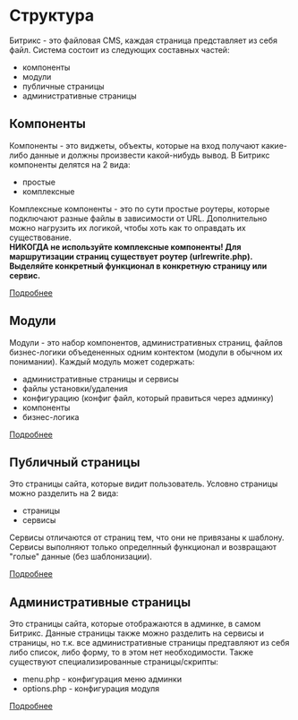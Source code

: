 # Структура

Битрикс - это файловая CMS, каждая страница представляет из себя файл.
Система состоит из следующих составных частей:
- компоненты
- модули
- публичные страницы
- административные страницы

## Компоненты

Компоненты - это виджеты, объекты, которые на вход получают какие-либо данные и должны произвести какой-нибудь вывод.
В Битрикс компоненты делятся на 2 вида:
- простые
- комплексные

Комплексные компоненты - это по сути простые роутеры, которые подключают разные файлы в зависимости от URL.
Дополнительно можно нагрузить их логикой, чтобы хоть как то оправдать их существование.  
**НИКОГДА не используйте комплексные компоненты! Для маршрутизации страниц существует роутер (urlrewrite.php).
Выделяйте конкретный функционал в конкретную страницу или сервис.**

[Подробнее](./components.md)

## Модули

Модули - это набор компонентов, административных страниц, файлов бизнес-логики объедененных одним контектом (модули в обычном их понимании).
Каждый модуль может содержать:
- административные страницы и сервисы
- файлы установки/удаления
- конфигурацию (конфиг файл, который правиться через админку)
- компоненты
- бизнес-логика

[Подробнее](./modules.md)

## Публичный страницы

Это страницы сайта, которые видит пользователь.
Условно страницы можно разделить на 2 вида:
- страницы
- сервисы

Сервисы отличаются от страниц тем, что они не привязаны к шаблону.
Сервисы выполняют только определнный функционал и возвращают "голые" данные (без шаблонизации).

[Подробнее](./public-pages.md)

## Административные страницы

Это страницы сайта, которые отображаются в админке, в самом Битрикс.
Данные страницы также можно разделить на сервисы и страницы, но т.к. все административные страницы предтавляют из себя либо список, либо форму, то в этом нет необходимости.
Также существуют специализированные страницы/скрипты:
- menu.php - конфигурация меню админки
- options.php - конфигурация модуля

[Подробнее](./admin-pages.md)
